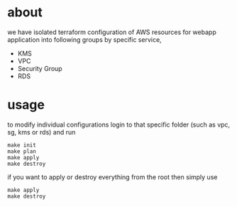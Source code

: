 # about

we have isolated terraform configuration of AWS resources for webapp application into following groups by specific service,

* KMS
* VPC
* Security Group
* RDS

# usage

to modify individual configurations login to that specific folder (such as vpc, sg, kms or rds) and run

  ```
  make init
  make plan
  make apply
  make destroy
  ```

if you want to apply or destroy everything from the root then simply use

  ```
  make apply
  make destroy
  ```  
